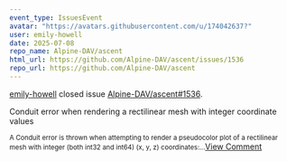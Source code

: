 ```yaml
---
event_type: IssuesEvent
avatar: "https://avatars.githubusercontent.com/u/174042637?"
user: emily-howell
date: 2025-07-08
repo_name: Alpine-DAV/ascent
html_url: https://github.com/Alpine-DAV/ascent/issues/1536
repo_url: https://github.com/Alpine-DAV/ascent
---
```


<a href='https://github.com/emily-howell' target='_blank'>emily-howell</a> closed issue <a href='https://github.com/Alpine-DAV/ascent/issues/1536' target='_blank'>Alpine-DAV/ascent#1536</a>.

<p>Conduit error when rendering a rectilinear mesh with integer coordinate values</p><small>A Conduit error is thrown when attempting to render a pseudocolor plot of a rectilinear mesh with integer (both int32 and int64) (x, y, z) coordinates:...</small><a href='https://github.com/Alpine-DAV/ascent/issues/1536' target='_blank'>View Comment</a>